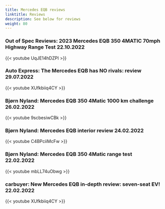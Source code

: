 ```yaml
---
title: Mercedes EQB reviews
linktitle: Reviews
description: See below for reviews
weight: 80
---
```

### Out of Spec Reviews: 2023 Mercedes EQB 350 4MATIC 70mph Highway Range Test 22.10.2022

{{< youtube UqJE14hDZPI >}}
### Auto Express: The Mercedes EQB has NO rivals: review 29.07.2022

{{< youtube XUfkbiiq4CY >}}
### Bjørn Nyland: Mercedes EQB 350 4Matic 1000 km challenge 26.02.2022

{{< youtube 9scbesiwCBk >}}
### Bjørn Nyland: Mercedes EQB interior review 24.02.2022

{{< youtube C4BPciiMcFw >}}
### Bjørn Nyland: Mercedes EQB 350 4Matic range test 22.02.2022

{{< youtube mbLL74uObwg >}}
### carbuyer: New Mercedes EQB in-depth review: seven-seat EV! 22.02.2022

{{< youtube XUfkbiiq4CY >}}
